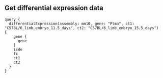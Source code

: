 
## Get differential expression data

```
query {
  differentialExpression(assembly: mm10, gene: "Ptma", ct1: "C57BL/6_limb_embryo_11.5_days", ct2: "C57BL/6_limb_embryo_15.5_days") {
    gene {
      gene
    }
    isde
    fc
    ct1
    ct2
  }
}
```